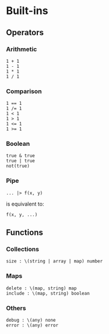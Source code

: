 # Built-ins

## Operators

### Arithmetic

```
1 + 1
1 - 1
1 * 1
1 / 1
```

### Comparison

```
1 == 1
1 /= 1
1 < 1
1 > 1
1 <= 1
1 >= 1
```

### Boolean

```
true & true
true | true
not(true)
```

### Pipe

```
... |> f(x, y)
```

is equivalent to:

```
f(x, y, ...)
```

## Functions

### Collections

```
size : \(string | array | map) number
```

### Maps

```
delete : \(map, string) map
include : \(map, string) boolean
```

### Others

```
debug : \(any) none
error : \(any) error
```
